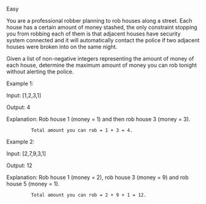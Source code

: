 Easy

You are a professional robber planning to rob houses along a street. Each house has a certain amount of money stashed, the only constraint stopping you from robbing each of them is that adjacent houses have security system connected and it will automatically contact the police if two adjacent houses were broken into on the same night.

Given a list of non-negative integers representing the amount of money of each house, determine the maximum amount of money you can rob tonight without alerting the police.

Example 1:

Input: [1,2,3,1]

Output: 4

Explanation: Rob house 1 (money = 1) and then rob house 3 (money = 3).

             Total amount you can rob = 1 + 3 = 4.
             
Example 2:

Input: [2,7,9,3,1]

Output: 12

Explanation: Rob house 1 (money = 2), rob house 3 (money = 9) and rob house 5 (money = 1).

             Total amount you can rob = 2 + 9 + 1 = 12.
